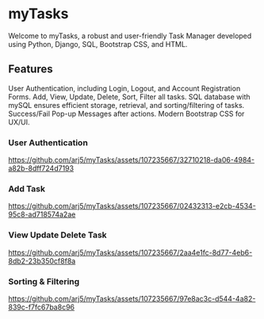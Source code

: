 # myTasks
Welcome to myTasks, a robust and user-friendly Task Manager developed using Python, Django, SQL, Bootstrap CSS, and HTML.

## Features
User Authentication, including Login, Logout, and Account Registration Forms.
Add, View, Update, Delete, Sort, Filter all tasks.
SQL database with mySQL ensures efficient storage, retrieval, and sorting/filtering of tasks.
Success/Fail Pop-up Messages after actions.
Modern Bootstrap CSS for UX/UI.

### User Authentication

https://github.com/arj5/myTasks/assets/107235667/32710218-da06-4984-a82b-8dff724d7193

### Add Task

https://github.com/arj5/myTasks/assets/107235667/02432313-e2cb-4534-95c8-ad718574a2ae

### View Update Delete Task

https://github.com/arj5/myTasks/assets/107235667/2aa4e1fc-8d77-4eb6-8db2-23b350cf8f8a

### Sorting & Filtering
https://github.com/arj5/myTasks/assets/107235667/97e8ac3c-d544-4a82-839c-f7fc67ba8c96

